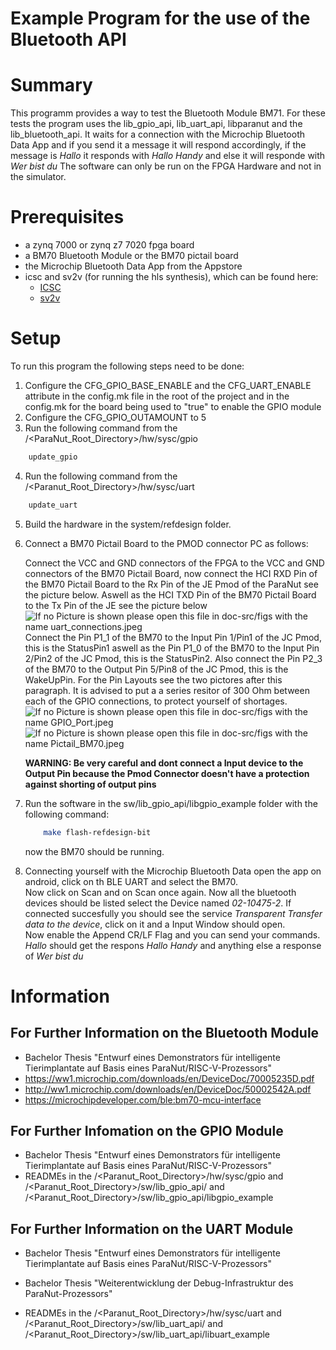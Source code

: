 # Example Program for the use of the Bluetooth API

# Summary

This programm provides a way to test the Bluetooth Module BM71.
For these tests the program uses the lib_gpio_api, lib_uart_api, libparanut and the lib_bluetooth_api.
It waits for a connection with the Microchip Bluetooth Data App and if you send it a message it will respond accordingly, if the message is *Hallo* it responds with *Hallo Handy* and else it will responde with *Wer bist du*
The software can only be run on the FPGA Hardware and not in the simulator.

# Prerequisites

   - a zynq 7000 or zynq z7 7020 fpga board
   - a BM70 Bluetooth Module or the BM70 pictail board
   - the Microchip Bluetooth Data App from the Appstore
   - icsc and sv2v (for running the hls synthesis), which can be found here:
        - [ICSC](https://github.com/intel/systemc-compiler/wiki/Getting-started)
        - [sv2v](https://github.com/zachjs/sv2v/releases/tag/v0.0.10)


# Setup

To run this program the following steps need to be done:

1. Configure the CFG_GPIO_BASE_ENABLE and the CFG_UART_ENABLE attribute in the config.mk file in the root of the project and in the config.mk for the board being used to "true" to enable the GPIO module
2. Configure the CFG_GPIO_OUTAMOUNT to 5
3. Run the following command from the /\<ParaNut_Root_Directory\>/hw/sysc/gpio
```sh 
    update_gpio
``` 
4. Run the following command from the /\<Paranut_Root_Directory\>/hw/sysc/uart
```sh 
    update_uart
``` 
5. Build the hardware in the system/refdesign folder.
6. Connect a BM70 Pictail Board to the PMOD connector PC as follows:

    Connect the VCC and GND connectors of the FPGA to the VCC and GND connectors of the BM70 Pictail Board, now connect the HCI RXD Pin of the BM70 Pictail Board to the Rx Pin of the JE Pmod of the ParaNut see the picture below. Aswell as the HCI TXD Pin of the BM70 Pictail Board to the Tx Pin of the JE see the picture below
    ![If no Picture is shown please open this file in doc-src/figs with the name uart_connections.jpeg](../../../doc-src/figs/uart_connection.jpeg)
    Connect the Pin P1_1 of the BM70 to the Input Pin 1/Pin1 of the JC Pmod, this is the StatusPin1 aswell as the Pin P1_0 of the BM70 to the Input Pin 2/Pin2 of the JC Pmod, this is the StatusPin2. Also connect the Pin P2_3 of the BM70 to the Output Pin 5/Pin8 of the JC Pmod, this is the WakeUpPin. For the Pin Layouts see the two pictores after this paragraph. It is advised to put a a series resitor of 300 Ohm between each of the GPIO connections, to protect yourself of shortages. 
    ![If no Picture is shown please open this file in doc-src/figs with the name GPIO_Port.jpeg](../../../doc-src/figs/GPIO_Port.jpeg)
    ![If no Picture is shown please open this file in doc-src/figs with the name Pictail_BM70.jpeg](../../../doc-src/figs/Pictail_BM70.jpeg)

    **WARNING: Be very careful and dont connect a Input device to the Output Pin because the Pmod Connector doesn't have a protection against shorting of output pins**

7. Run the software in the sw/lib_gpio_api/libgpio_example folder with the following command:
    ```sh
        make flash-refdesign-bit
    ```

    now the BM70 should be running.
8. Connecting yourself with the Microchip Bluetooth Data open the app on android, click on th BLE UART and select the BM70.   
Now click on Scan and on Scan once again. Now all the bluetooth devices should be listed select the Device named *02-10475-2*. If connected succesfully you should see the service *Transparent Transfer data to the device*, click on it and a Input Window should open.  
Now enable the Append CR/LF Flag and you can send your commands.
*Hallo* should get the respons *Hallo Handy* and anything else a response of *Wer bist du* 

# Information
## For Further Information on the Bluetooth Module
- Bachelor Thesis "Entwurf eines Demonstrators für intelligente Tierimplantate auf Basis eines ParaNut/RISC-V-Prozessors"
- https://ww1.microchip.com/downloads/en/DeviceDoc/70005235D.pdf
- http://ww1.microchip.com/downloads/en/DeviceDoc/50002542A.pdf
- https://microchipdeveloper.com/ble:bm70-mcu-interface
## For Further Infomation on the GPIO Module
- Bachelor Thesis "Entwurf eines Demonstrators für intelligente Tierimplantate auf Basis eines ParaNut/RISC-V-Prozessors"
- READMEs in the /\<Paranut_Root_Directory\>/hw/sysc/gpio and /\<Paranut_Root_Directory\>/sw/lib_gpio_api/ and /\<Paranut_Root_Directory\>/sw/lib_gpio_api/libgpio_example

## For Further Information on the UART Module
- Bachelor Thesis "Entwurf eines Demonstrators für intelligente Tierimplantate auf Basis eines ParaNut/RISC-V-Prozessors"

- Bachelor Thesis "Weiterentwicklung der Debug-Infrastruktur des ParaNut-Prozessors"

- READMEs in the /\<Paranut_Root_Directory\>/hw/sysc/uart and /\<Paranut_Root_Directory\>/sw/lib_uart_api/ and /\<Paranut_Root_Directory\>/sw/lib_uart_api/libuart_example